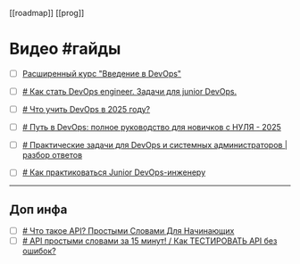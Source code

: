 [[roadmap]] [[prog]]

# Видео #гайды 

- [ ] [Расширенный курс "Введение в DevOps"](https://youtube.com/playlist?list=PLQoP6S9f51EZM0-WqAWAAkwAB28gnWkTb&si=ex5Rre_Tpd9N-YP1)
- [ ] [# Как стать DevOps engineer. Задачи для junior DevOps.](https://www.youtube.com/watch?v=n1V3CcH9Ta0)

- [ ] [# Что учить DevOps в 2025 году?](https://www.youtube.com/watch?v=dI_rZ8G7CKg)
- [ ] [# Путь в DevOps: полное руководство для новичков с НУЛЯ - 2025](https://www.youtube.com/watch?v=8kvMficZrIo)


- [ ] [# Практические задачи для DevOps и системных администраторов | разбор ответов](https://www.youtube.com/watch?v=tj5sEpTVl90)

- [ ] [# Как практиковаться Junior DevOps-инженеру](https://youtu.be/_rfYnaXXg3k?si=LnWqHwWMR4BO5KSf)
- - -
## Доп инфа

- [ ] [# Что такое API? Простыми Словами Для Начинающих](https://www.youtube.com/watch?v=lH2a0A6NO34)
- [ ] [# API простыми словами за 15 минут! / Как ТЕСТИРОВАТЬ API без ошибок?](https://www.youtube.com/watch?v=Ue1c2HXZi9w)